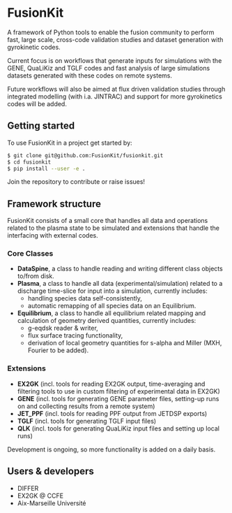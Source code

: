 # FusionKit
A framework of Python tools to enable the fusion community to perform fast, large scale, cross-code validation studies and dataset generation with gyrokinetic codes.

Current focus is on workflows that generate inputs for simulations with the GENE, QuaLiKiz and TGLF codes and fast analysis of large simulations datasets generated with these codes on remote systems. 

Future workflows will also be aimed at flux driven validation studies through integrated modelling (with i.a. JINTRAC) and support for more gyrokinetics codes will be added.

## Getting started
To use FusionKit in a project get started by:
```bash 
$ git clone git@github.com:FusionKit/fusionkit.git
$ cd fusionkit
$ pip install --user -e .
```
Join the repository to contribute or raise issues!

## Framework structure
FusionKit consists of a small core that handles all data and operations related to the plasma state to be simulated and extensions that handle the interfacing with external codes.
### Core Classes
- **DataSpine**, a class to handle reading and writing different class objects to/from disk.
- **Plasma**, a class to handle all data (experimental/simulation) related to a discharge time-slice for input into a simulation, currently includes:
    - handling species data self-consistently,
    - automatic remapping of all species data on an Equilibrium.
- **Equilibrium**, a class to handle all equilibrium related mapping and calculation of geometry derived quantities, currently includes:
    - g-eqdsk reader & writer, 
    - flux surface tracing functionality,
    - derivation of local geometry quantities for s-alpha and Miller (MXH, Fourier to be added).
  
### Extensions
- **EX2GK** (incl. tools for reading EX2GK output, time-averaging and filtering tools to use in custom filtering of experimental data in EX2GK)
- **GENE** (incl. tools for generating GENE parameter files, setting-up runs on and collecting results from a remote system)
- **JET_PPF** (incl. tools for reading PPF output from JETDSP exports)
- **TGLF** (incl. tools for generating TGLF input files)
- **QLK** (incl. tools for generating QuaLiKiz input files and setting up local runs)

Development is ongoing, so more functionality is added on a daily basis.

## Users & developers
- DIFFER
- EX2GK @ CCFE
- Aix-Marseille Université

